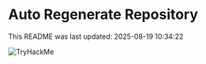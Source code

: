 # Auto Regenerate Repository

This README was last updated: 2025-08-19 10:34:22

 ![TryHackMe](https://tryhackme.com/badge/533634)